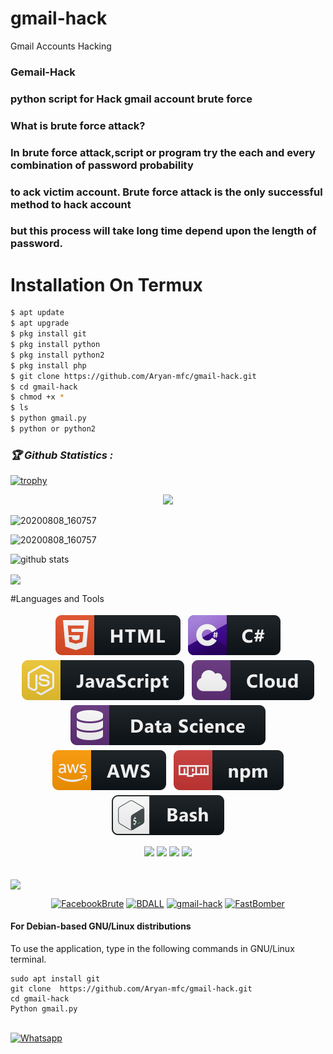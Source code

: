 # gmail-hack
Gmail Accounts Hacking 

### Gemail-Hack
 
### python script for Hack gmail account brute force 
 
###  What is brute force attack?

### In brute force attack,script or program try the each and every combination of password probability 
### to ack victim account. Brute force attack is the only successful method to hack account
### but this process will take long time depend upon the length of password.
 # Installation On Termux
 
 
```bash
$ apt update
$ apt upgrade
$ pkg install git
$ pkg install python
$ pkg install python2
$ pkg install php
$ git clone https://github.com/Aryan-mfc/gmail-hack.git
$ cd gmail-hack
$ chmod +x *
$ ls 
$ python gmail.py
$ python or python2


```


<h3><b><i>🏆 Github Statistics :</i></b></h3>
<a href="https://github.com/Aryan-Mfc"><img title="trophy" src="https://github-profile-trophy.vercel.app/?username=Aryan-Mfc&theme=monokai"></a>
</p>  
<p align="center"> 
 
 <img src="https://profile-counter.glitch.me/Aryan-Mfc/count.svg" />
</p>
 
![20200808_160757](https://raw.githubusercontent.com/Aryan-Mfc/Aryan-Mfc/main/Screenshot_20210201-204155_Termux.jpg)
 
![20200808_160757](https://raw.githubusercontent.com/Aryan-Mfc/Aryan-Mfc/main/106824690-8dd73a00-66ad-11eb-89e2-53e13ac6f594.gif)
 
![github stats](https://github-readme-stats.vercel.app/api?username=Aryan-Mfc&show_icons=true&include_all_commits=true&theme=chartreuse-dark&cache_seconds=3200)
 
<img align="center" src="https://github-readme-stats.anuraghazra1.vercel.app/api/top-langs/?username=Aryan-Mfc&layout=compact&theme=chartreuse-dark" />
<p align="center"> 
 
#Languages and Tools
</p>
 
<p align="center">
<img src="https://raw.githubusercontent.com/8bithemant/8bithemant/master/svg/dev/languages/html.svg" alt="Twitter" style="vertical-align:top; margin:4px"> <img src="https://raw.githubusercontent.com/8bithemant/8bithemant/master/svg/dev/languages/csharp.svg"alt="Twitter" style="vertical-align:top; margin:4px"> <img src="https://raw.githubusercontent.com/8bithemant/8bithemant/master/svg/dev/languages/js.svg" alt="Twitter" style="vertical-align:top; margin:4px"> <img src="https://raw.githubusercontent.com/8bithemant/8bithemant/master/svg/dev/misc/cloud.svg" alt="Twitter" style="vertical-align:top; margin:4px"> <img src="https://raw.githubusercontent.com/8bithemant/8bithemant/master/svg/dev/misc/datascience.svg" alt="Twitter" style="vertical-align:top; margin:4px"> <img src="https://raw.githubusercontent.com/8bithemant/8bithemant/master/svg/dev/services/aws.svg" alt="Twitter" style="vertical-align:top; margin:4px"> <img src="https://raw.githubusercontent.com/8bithemant/8bithemant/master/svg/dev/services/npm.svg" alt="Twitter" style="vertical-align:top; margin:4px"> <img src="https://raw.githubusercontent.com/8bithemant/8bithemant/master/svg/dev/tools/bash.svg" alt="Twitter" style="vertical-align:top; margin:4px">
 </p>
<p align="center">
<code><a href="https://www.python.org/" target="_blank"><img height="50" src="https://www.vectorlogo.zone/logos/python/python-ar21.svg"></a></code>
<code><a href="https://www.linux.org/" target="_blank"><img height="50" src="https://www.vectorlogo.zone/logos/linux/linux-ar21.svg"></a></code>
<code><a href="https://reactjs.org/" target="_blank"><img height="50" src="https://www.vectorlogo.zone/logos/reactjs/reactjs-ar21.svg"></a></code>
<code><a href="https://www.docker.com/" target="_blank"><img height="50" src="https://www.vectorlogo.zone/logos/docker/docker-official.svg"></a></code>
<br/><br/>
</p>
<img align="center" src="https://github-readme-stats.anuraghazra1.vercel.app/api/pin/?username=Aryan-Mfc&repo=FacebookBrute&theme=chartreuse-dark" />
<p align="center">
<a href="https://github.com/Aryan-Mfc/PROHACK"><img title="FacebookBrute" src="https://github-readme-stats.vercel.app/api/pin/?username=Aryan-Mfc&repo=FacebookBrute&theme=vision-friendly-dark"></a>
<a href="https://github.com/Aryan-Mfc/BanglaAll"><img title="BDALL" src="https://github-readme-stats.vercel.app/api/pin/?username=Aryan-Mfc&repo=BanglaAll&theme=dark"></a>
<a href="https://github.com/Aryan-Mfc/gmail-hack"><img title="gmail-hack" src="https://github-readme-stats.vercel.app/api/pin/?username=Aryan-Mfc&repo=gmail-hack&theme=vision-friendly-dark"></a>
<a href="https://github.com/Aryan-Mfc/Email"><img title="FastBomber" src="https://github-readme-stats.vercel.app/api/pin/?username=Aryan-Mfc&repo=FastBomber&theme=tokyonight"></a>
</p>
 
 
 
 
 
#### For Debian-based GNU/Linux distributions
 
To use the application, type in the following commands in GNU/Linux terminal.
```shell script
sudo apt install git
git clone  https://github.com/Aryan-mfc/gmail-hack.git
cd gmail-hack
Python gmail.py
```
 
<br> [![Whatsapp](https://img.shields.io/badge/Whatsapp-Aryan-deepgreen?style=flat-square&logo=whatsapp)](https://chat.whatsapp.com/Dy3uWB9hOsrCvu49DaKP1n)


